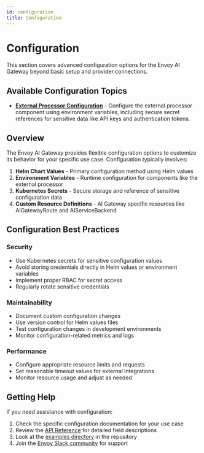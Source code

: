 ```yaml
---
id: configuration
title: Configuration
---
```


# Configuration

This section covers advanced configuration options for the Envoy AI Gateway beyond basic setup and provider connections.

## Available Configuration Topics

- **[External Processor Configuration](./external-processor.md)** - Configure the external processor component using environment variables, including secure secret references for sensitive data like API keys and authentication tokens.

## Overview

The Envoy AI Gateway provides flexible configuration options to customize its behavior for your specific use case. Configuration typically involves:

1. **Helm Chart Values** - Primary configuration method using Helm values
2. **Environment Variables** - Runtime configuration for components like the external processor
3. **Kubernetes Secrets** - Secure storage and reference of sensitive configuration data
4. **Custom Resource Definitions** - AI Gateway specific resources like AIGatewayRoute and AIServiceBackend

## Configuration Best Practices

### Security
- Use Kubernetes secrets for sensitive configuration values
- Avoid storing credentials directly in Helm values or environment variables
- Implement proper RBAC for secret access
- Regularly rotate sensitive credentials

### Maintainability
- Document custom configuration changes
- Use version control for Helm values files
- Test configuration changes in development environments
- Monitor configuration-related metrics and logs

### Performance
- Configure appropriate resource limits and requests
- Set reasonable timeout values for external integrations
- Monitor resource usage and adjust as needed

## Getting Help

If you need assistance with configuration:

1. Check the specific configuration documentation for your use case
2. Review the [API Reference](/docs/api/api) for detailed field descriptions
3. Look at the [examples directory](https://github.com/envoyproxy/ai-gateway/tree/main/examples) in the repository
4. Join the [Envoy Slack community](https://envoyproxy.slack.com/) for support